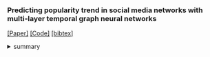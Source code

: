 ### Predicting popularity trend in social media networks with multi-layer temporal graph neural networks
[[Paper]](https://link.springer.com/article/10.1007/s40747-024-01402-6)
[[Code]]()
[[bibtex]]()
<details><summary>summary</summary><div>
マルチレイヤー＋テンポラル＋トレンド予測　気になるトピックが多かったので調査
</div></details> 
